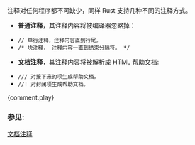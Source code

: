 注释对任何程序都不可缺少，同样 Rust 支持几种不同的注释方式。

* **普通注释**，其注释内容将被编译器忽略掉：
 - `// 单行注释，注释内容直到行尾。 `
 - `/* 块注释， 注释内容一直到结束分隔符。 */`
* **文档注释**，其注释内容将被解析成 HTML 帮助[文档][docs]:
 - `/// 对接下来的项生成帮助文档。`
 - `//! 对封闭项生成帮助文档。`

{comment.play}

### 参见:

[文档注释][docs]

[docs]: ../meta/doc.html

